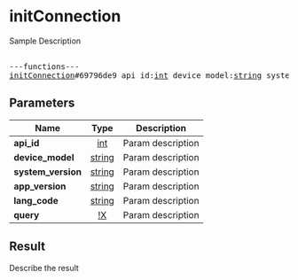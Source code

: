 # initConnection

Sample Description

<pre>

---functions---
<a href="../method/initConnection.md">initConnection</a>#69796de9 api_id:<a href="../type/int.md">int</a> device_model:<a href="../type/string.md">string</a> system_version:<a href="../type/string.md">string</a> app_version:<a href="../type/string.md">string</a> lang_code:<a href="../type/string.md">string</a> query:<a href="../type/!X.md">!X</a> = <a href="../type/X.md">X</a>;
</pre>

## Parameters

| Name | Type | Description |
|------|:----:|-------------|
| **api_id** | [int](../type/int.md) | Param description |
| **device_model** | [string](../type/string.md) | Param description |
| **system_version** | [string](../type/string.md) | Param description |
| **app_version** | [string](../type/string.md) | Param description |
| **lang_code** | [string](../type/string.md) | Param description |
| **query** | [!X](../type/!X.md) | Param description |

## Result

Describe the result

